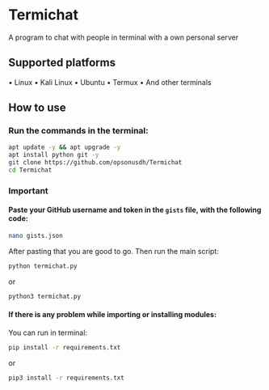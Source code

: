 # Termichat
A program to chat with people in terminal with a own personal server

## Supported platforms
• Linux
• Kali Linux
• Ubuntu
• Termux
• And other terminals
## How to use
### Run the commands in the terminal:


```bash
apt update -y && apt upgrade -y
apt install python git -y
git clone https://github.com/opsonusdh/Termichat
cd Termichat
```

### Important
#### Paste your GitHub username and token in the `gists` file, with the following code:
```bash
nano gists.json
```
After pasting that you are good to go.
Then run the main script:
```bash
python termichat.py
```
or
```bash
python3 termichat.py
```
#### If there is any problem while importing or installing modules:
You can run in terminal:
```bash
pip install -r requirements.txt
```
or
```bash
pip3 install -r requirements.txt
```
